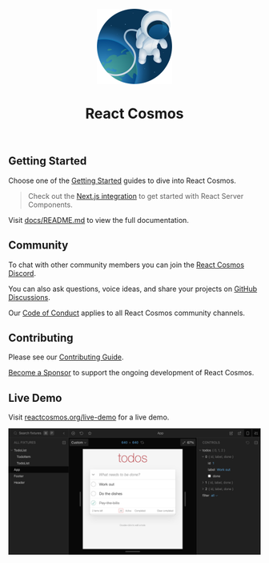 <p align="center">
  <a href="https://reactcosmos.org"><img alt="Cosmos" width="150" height="150" src="cosmos.png"></a>
  <h1 align="center">React Cosmos</h1>
</p>

<p align="center">
  <a aria-label="npm version" href="https://www.npmjs.com/package/react-cosmos"><img src="https://img.shields.io/npm/v/react-cosmos/next.svg?style=flat" alt="" /></a>
  <a aria-label="CI Status" href="https://github.com/react-cosmos/react-cosmos/actions/workflows/test.yml"><img src="https://github.com/react-cosmos/react-cosmos/actions/workflows/test.yml/badge.svg" alt="" /></a>
  <a aria-label="Codecov" href="https://app.codecov.io/gh/react-cosmos/react-cosmos"><img src="https://img.shields.io/codecov/c/github/react-cosmos/react-cosmos" alt="" /></a>
  <a aria-label="Twitter" href="https://twitter.com/ReactCosmos"><img src="https://img.shields.io/badge/twitter-follow-%2300acee" alt="" /></a>
  <a aria-label="Discord" href="https://discord.gg/3X95VgfnW5"><img src="https://img.shields.io/discord/620737684859781150?color=%236D74EF&label=discord" alt="" /></a>
  <a aria-label="PRs Welcome" href="https://github.com/react-cosmos/react-cosmos/blob/main/CONTRIBUTING.md#how-to-contribute"><img src="https://img.shields.io/badge/PRs-welcome-brightgreen.svg" alt="" /></a>
</p>

## Getting Started

Choose one of the [Getting Started](../../docs/README.md#getting-started) guides to dive into React Cosmos.

> Check out the [Next.js integration](../../docs/getting-started/next.md) to get started with React Server Components.

Visit [docs/README.md](../../docs/README.md) to view the full documentation.

## Community

To chat with other community members you can join the [React Cosmos Discord](https://discord.gg/3X95VgfnW5).

You can also ask questions, voice ideas, and share your projects on [GitHub Discussions](https://github.com/react-cosmos/react-cosmos/discussions).

Our [Code of Conduct](../../CODE_OF_CONDUCT.md) applies to all React Cosmos community channels.

## Contributing

Please see our [Contributing Guide](../../CONTRIBUTING.md).

[Become a Sponsor](https://github.com/users/skidding/sponsorship) to support the ongoing development of React Cosmos.

## Live Demo

Visit [reactcosmos.org/live-demo](https://reactcosmos.org/live-demo/) for a live demo.

[![React Cosmos](website/static/screenshot.png)](https://reactcosmos.org/live-demo/)

